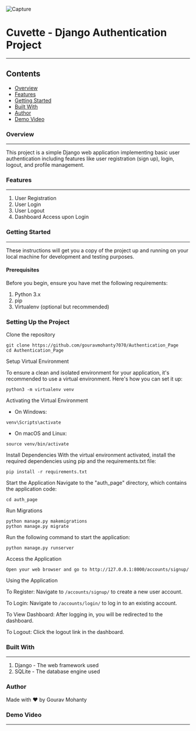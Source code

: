 ![Capture](https://i.ytimg.com/vi/lFNsZWzdyAM/maxresdefault.jpg)

# Cuvette - Django Authentication Project
---

Contents
---

* [Overview](#overview)
* [Features](#features)
* [Getting Started](#getting-started)
* [Built With](#built-with)
* [Author](#author)
* [Demo Video](#demo-video)



### Overview 
---
This project is a simple Django web application implementing basic user authentication including features like user registration (sign up), login, logout, and profile management.


### Features
---

<ol>
  <li>User Registration</li>
  <li>User Login</li>
  <li>User Logout</li>
  <li>Dashboard Access upon Login</li>
</ol>

### Getting Started
---

These instructions will get you a copy of the project up and running on your local machine for development and testing purposes.

#### Prerequisites

Before you begin, ensure you have met the following requirements:

<ol>
  <li>Python 3.x</li>
  <li>pip</li>
  <li>Virtualenv (optional but recommended)</li>
</ol>

### Setting Up the Project

Clone the repository

```
git clone https://github.com/gouravmohanty7070/Authentication_Page
cd Authentication_Page
```

Setup Virtual Environment

To ensure a clean and isolated environment for your application, it's recommended to use a virtual environment. Here's how you can set it up:

```
python3 -m virtualenv venv
```

Activating the Virtual Environment
- On Windows:
```
venv\Scripts\activate
```

- On macOS and Linux:

```
source venv/bin/activate
```

Install Dependencies
With the virtual environment activated, install the required dependencies using pip and the requirements.txt file:
```
pip install -r requirements.txt
```

Start the Application
Navigate to the "auth_page" directory, which contains the application code:
```
cd auth_page
```

Run Migrations
```
python manage.py makemigrations
python manage.py migrate
```

Run the following command to start the application:
```
python manage.py runserver
```

Access the Application

```
Open your web browser and go to http://127.0.0.1:8000/accounts/signup/
```
Using the Application

To Register:
Navigate to ```/accounts/signup/``` to create a new user account.

To Login:
Navigate to ```/accounts/login/``` to log in to an existing account.

To View Dashboard:
After logging in, you will be redirected to the dashboard.

To Logout:
Click the logout link in the dashboard.


### Built With
---

<ol>
  <li>Django - The web framework used</li>
  <li>SQLite - The database engine used</li>
</ol>

### Author

Made with ❤️ by Gourav Mohanty

### Demo Video
---


